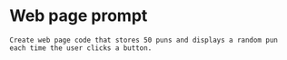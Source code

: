 # Web page prompt
```
Create web page code that stores 50 puns and displays a random pun each time the user clicks a button.
```
